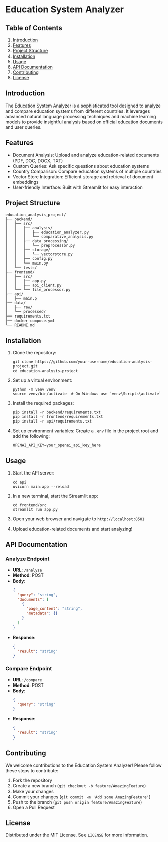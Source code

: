 # Education System Analyzer

## Table of Contents
1. [Introduction](#introduction)
2. [Features](#features)
3. [Project Structure](#project-structure)
4. [Installation](#installation)
5. [Usage](#usage)
6. [API Documentation](#api-documentation)
7. [Contributing](#contributing)
8. [License](#license)

## Introduction

The Education System Analyzer is a sophisticated tool designed to analyze and compare education systems from different countries. It leverages advanced natural language processing techniques and machine learning models to provide insightful analysis based on official education documents and user queries.

## Features

- Document Analysis: Upload and analyze education-related documents (PDF, DOC, DOCX, TXT)
- Custom Queries: Ask specific questions about education systems
- Country Comparison: Compare education systems of multiple countries
- Vector Store Integration: Efficient storage and retrieval of document embeddings
- User-friendly Interface: Built with Streamlit for easy interaction

## Project Structure

```
education_analysis_project/
├── backend/
│   ├── src/
│   │   ├── analysis/
│   │   │   ├── education_analyzer.py
│   │   │   └── comparative_analysis.py
│   │   ├── data_processing/
│   │   │   └── preprocessor.py
│   │   ├── storage/
│   │   │   └── vectorstore.py
│   │   ├── config.py
│   │   └── main.py
│   └── tests/
├── frontend/
│   ├── src/
│   │   ├── app.py
│   │   ├── api_client.py
│   └── └── file_processor.py
├── api/
│   ├── main.p
├── data/
│   ├── raw/
│   └── processed/
├── requirements.txt
├── docker-compose.yml
└── README.md
```

## Installation

1. Clone the repository:
   ```
   git clone https://github.com/your-username/education-analysis-project.git
   cd education-analysis-project
   ```

2. Set up a virtual environment:
   ```
   python -m venv venv
   source venv/bin/activate  # On Windows use `venv\Scripts\activate`
   ```

3. Install the required packages:
   ```
   pip install -r backend/requirements.txt
   pip install -r frontend/requirements.txt
   pip install -r api/requirements.txt
   ```

4. Set up environment variables:
   Create a `.env` file in the project root and add the following:
   ```
   OPENAI_API_KEY=your_openai_api_key_here
   ```

## Usage

1. Start the API server:
   ```
   cd api
   uvicorn main:app --reload
   ```

2. In a new terminal, start the Streamlit app:
   ```
   cd frontend/src
   streamlit run app.py
   ```

3. Open your web browser and navigate to `http://localhost:8501`

4. Upload education-related documents and start analyzing!

## API Documentation

### Analyze Endpoint

- **URL**: `/analyze`
- **Method**: POST
- **Body**:
  ```json
  {
    "query": "string",
    "documents": [
      {
        "page_content": "string",
        "metadata": {}
      }
    ]
  }
  ```
- **Response**:
  ```json
  {
    "result": "string"
  }
  ```

### Compare Endpoint

- **URL**: `/compare`
- **Method**: POST
- **Body**:
  ```json
  {
    "query": "string"
  }
  ```
- **Response**:
  ```json
  {
    "result": "string"
  }
  ```

## Contributing

We welcome contributions to the Education System Analyzer! Please follow these steps to contribute:

1. Fork the repository
2. Create a new branch (`git checkout -b feature/AmazingFeature`)
3. Make your changes
4. Commit your changes (`git commit -m 'Add some AmazingFeature'`)
5. Push to the branch (`git push origin feature/AmazingFeature`)
6. Open a Pull Request

## License

Distributed under the MIT License. See `LICENSE` for more information.
